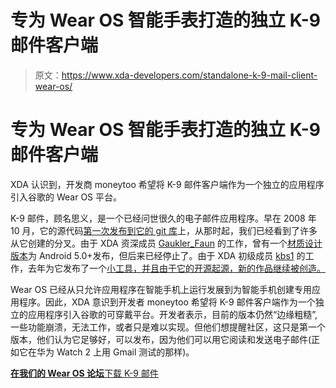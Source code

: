 # 专为 Wear OS 智能手表打造的独立 K-9 邮件客户端

> 原文：<https://www.xda-developers.com/standalone-k-9-mail-client-wear-os/>

# 专为 Wear OS 智能手表打造的独立 K-9 邮件客户端

XDA 认识到，开发商 moneytoo 希望将 K-9 邮件客户端作为一个独立的应用程序引入谷歌的 Wear OS 平台。

K-9 邮件，顾名思义，是一个已经问世很久的电子邮件应用程序。早在 2008 年 10 月，它的源代码[第一次发布到它的 git 库](https://github.com/k9mail/k-9)上，从那时起，我们已经看到了许多从它创建的分叉。由于 XDA 资深成员 [Gaukler_Faun](https://forum.xda-developers.com/member.php?u=4787911) 的工作，曾有一个[材质设计版本](https://forum.xda-developers.com/android/apps-games/app-k9-mail-material-design-source-t3415146)为 Android 5.0+发布，但后来已经停止了。由于 XDA 初级成员 [kbs1](https://forum.xda-developers.com/member.php?u=2246719) 的工作，去年为它发布了一个[小工具，并且由于它的开源起源，新的作品继续被创造。](https://forum.xda-developers.com/android/apps-games/app-k-9-mail-widget-t3641772)

Wear OS 已经从只允许应用程序在智能手机上运行发展到为智能手机创建专用应用程序。因此，XDA 意识到开发者 moneytoo 希望将 K-9 邮件客户端作为一个独立的应用程序引入谷歌的可穿戴平台。开发者表示，目前的版本仍然“边缘粗糙”,一些功能崩溃，无法工作，或者只是难以实现。但他们想提醒社区，这只是第一个版本，他们认为它足够好，可以发布，因为他们可以用它阅读和发送电子邮件(正如它在华为 Watch 2 上用 Gmail 测试的那样)。

[**在我们的 Wear OS 论坛**下载 K-9 邮件](https://forum.xda-developers.com/android-wear/development/app-k-9-mail-wear-os-t3850114)